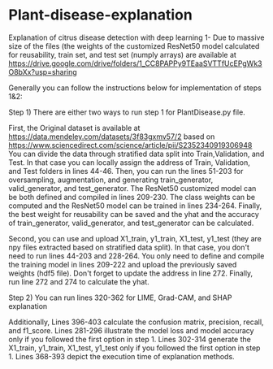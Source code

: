 # Plant-disease-explanation
Explanation of citrus disease detection with deep learning
1- Due to massive size of the files (the weights of the customized ResNet50 model calculated for reusability, train set, and test set (numply arrays) are available at  https://drive.google.com/drive/folders/1_CC8PAPPy9TEaaSVTTfUcEPgWk3O8bXx?usp=sharing

Generally you can follow the instructions below for implementation of steps 1&2:

Step 1) There are either two ways to run  step 1 for PlantDisease.py file.

First, the Original dataset is available at https://data.mendeley.com/datasets/3f83gxmv57/2  based on https://www.sciencedirect.com/science/article/pii/S2352340919306948
You can divide the data through stratified data split into Train,Validation, and Test. In that case you can locally assign the address of Train, Validation, and Test folders in lines 44-46. Then, you can run the lines 51-203 for oversampling, augmentation, and generating train_generator, valid_generator, and test_generator.
The ResNet50 customized model can be both defined and compiled in lines 209-230. The class weights can be computed and the ResNet50 model can be trained in lines 234-264. Finally, the best weight for reusability can be saved and the yhat and the accuracy of train_generator, valid_generator, and test_generator can be calculated.

Second, you can use and upload X1_train, y1_train, X1_test, y1_test (they are npy files extracted based on stratified data split). In that case, you don't need to run lines 44-203 and 228-264. You only need to define and compile the training model in lines 209-222 and upload the previously saved weights (hdf5 file). Don't forget to update the address in line 272. Finally, run line 272 and 274 to calculate the yhat. 


Step 2) You can run lines 320-362 for LIME, Grad-CAM, and SHAP explanation

Additionally, Lines 396-403 calculate the confusion matrix, precision, recall, and f1_score. Lines 281-296 illustrate the model loss and model accuracy only if you followed the first option in step 1. Lines 302-314 generate the X1_train, y1_train, X1_test, y1_test only if you followed the first option in step 1. Lines 368-393 depict the execution time of explanation methods.
